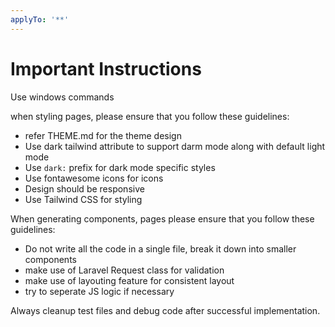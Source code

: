 ```yaml
---
applyTo: '**'
---
```


# Important Instructions
Use windows commands

when styling pages, please ensure that you follow these guidelines:
- refer THEME.md for the theme design
- Use dark tailwind attribute to support darm mode along with default light mode
- Use `dark:` prefix for dark mode specific styles
- Use fontawesome icons for icons
- Design should be responsive
- Use Tailwind CSS for styling

When generating components, pages please ensure that you follow these guidelines:
- Do not write all the code in a single file, break it down into smaller components
- make use of Laravel Request class for validation
- make use of layouting feature for consistent layout
- try to seperate JS logic if necessary

Always cleanup test files and debug code after successful implementation.
